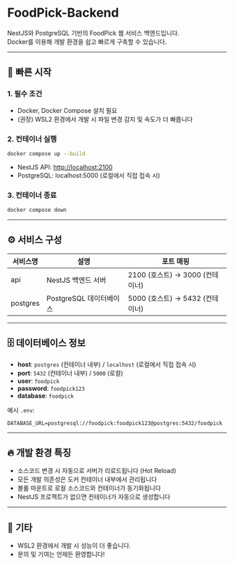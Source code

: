 # FoodPick-Backend

NestJS와 PostgreSQL 기반의 FoodPick 웹 서비스 백엔드입니다.  
Docker를 이용해 개발 환경을 쉽고 빠르게 구축할 수 있습니다.

---

## 🚀 빠른 시작

### 1. 필수 조건
- Docker, Docker Compose 설치 필요
- (권장) WSL2 환경에서 개발 시 파일 변경 감지 및 속도가 더 빠릅니다

### 2. 컨테이너 실행

```bash
docker compose up --build
```

- NestJS API: [http://localhost:2100](http://localhost:2100)
- PostgreSQL: localhost:5000 (로컬에서 직접 접속 시)

### 3. 컨테이너 종료

```bash
docker compose down
```

---

## ⚙️ 서비스 구성

| 서비스명   | 설명                | 포트 매핑         |
|------------|---------------------|-------------------|
| api        | NestJS 백엔드 서버  | 2100 (호스트) → 3000 (컨테이너) |
| postgres   | PostgreSQL 데이터베이스 | 5000 (호스트) → 5432 (컨테이너) |

---

## 🗄️ 데이터베이스 정보

- **host**: `postgres` (컨테이너 내부) / `localhost` (로컬에서 직접 접속 시)
- **port**: `5432` (컨테이너 내부) / `5000` (로컬)
- **user**: `foodpick`
- **password**: `foodpick123`
- **database**: `foodpick`

예시 `.env`:
```
DATABASE_URL=postgresql://foodpick:foodpick123@postgres:5432/foodpick
```

---

## 🔥 개발 환경 특징

- 소스코드 변경 시 자동으로 서버가 리로드됩니다 (Hot Reload)
- 모든 개발 의존성은 도커 컨테이너 내부에서 관리됩니다
- 볼륨 마운트로 로컬 소스코드와 컨테이너가 동기화됩니다
- NestJS 프로젝트가 없으면 컨테이너가 자동으로 생성합니다

---

## 📝 기타

- WSL2 환경에서 개발 시 성능이 더 좋습니다.
- 문의 및 기여는 언제든 환영합니다!

